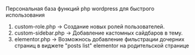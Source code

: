 Персональная база функций php wordpress для быстрого использования

1. custom-role.php -> Создание новых ролей пользователей.
2. custom-sidebar.php -> Добавление кастомных сайдбаров в тему.
3. elementor.php -> Возможнось добавление фильстрации дочерних страниц в виджете "posts list" elementor на родительской странице

